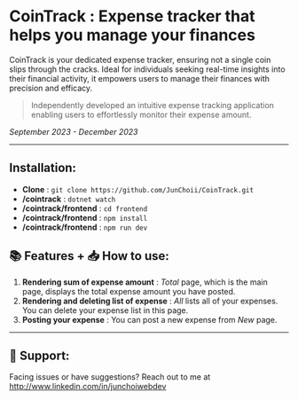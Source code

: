 # CoinTrack : Expense tracker that helps you manage your finances

CoinTrack is your dedicated expense tracker, ensuring not a single coin slips through the cracks. Ideal for individuals seeking real-time insights into their financial activity, it empowers users to manage their finances with precision and efficacy.

> Independently developed an intuitive expense tracking application enabling users to effortlessly monitor their expense amount.

_September 2023 - December 2023_

---

## Installation:

- **Clone** :  ```git clone https://github.com/JunChoii/CoinTrack.git```
- **/cointrack** : ```dotnet watch```
- **/cointrack/frontend** : ```cd frontend```
- **/cointrack/frontend** : ```npm install```
- **/cointrack/frontend** : ```npm run dev```

## 📚 Features + 📥 How to use:

1. **Rendering sum of expense amount** : _Total_ page, which is the main page, displays the total expense amount you have posted.
3. **Rendering and deleting list of expense** : _All_ lists all of your expenses. You can delete your expense list in this page.
4. **Posting your expense** : You can post a new expense from _New_ page.

---

## 🤝 Support:

Facing issues or have suggestions? Reach out to me at http://www.linkedin.com/in/junchoiwebdev
